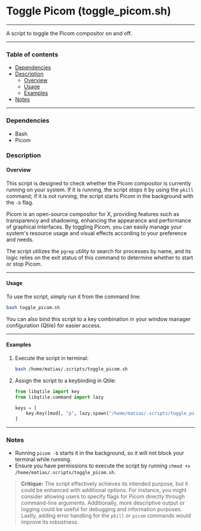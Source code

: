 # Toggle Picom (toggle_picom.sh)

---

A script to toggle the Picom compositor on and off.

---

### Table of contents

- [Dependencies](#dependencies)
- [Description](#description)
    - [Overview](#overview)
    - [Usage](#usage)
    - [Examples](#examples)
- [Notes](#notes)

---

<a name="dependencies" />

### Dependencies

- Bash
- Picom

<a name="description" />

### Description

<a name="overview" />

#### Overview

This script is designed to check whether the Picom compositor is currently running on your system. If it is running, the script stops it by using the `pkill` command; if it is not running, the script starts Picom in the background with the `-b` flag. 

Picom is an open-source compositor for X, providing features such as transparency and shadowing, enhancing the appearance and performance of graphical interfaces. By toggling Picom, you can easily manage your system's resource usage and visual effects according to your preference and needs.

The script utilizes the `pgrep` utility to search for processes by name, and its logic relies on the exit status of this command to determine whether to start or stop Picom.

---

<a name="usage" />

#### Usage

To use the script, simply run it from the command line:

```bash
bash toggle_picom.sh
```

You can also bind this script to a key combination in your window manager configuration (Qtile) for easier access. 

---

<a name="examples" />

#### Examples

1. Execute the script in terminal:

   ```bash
   bash /home/matias/.scripts/toggle_picom.sh
   ```

2. Assign the script to a keybinding in Qtile:

   ```python
   from libqtile import key
   from libqtile.command import lazy

   keys = [
       key.Key([mod], "p", lazy.spawn("/home/matias/.scripts/toggle_picom.sh")),
   ]
   ```

---

<a name="notes" />

### Notes

- Running `picom -b` starts it in the background, so it will not block your terminal while running.
- Ensure you have permissions to execute the script by running `chmod +x /home/matias/.scripts/toggle_picom.sh`.

> **Critique:**
> The script effectively achieves its intended purpose, but it could be enhanced with additional options. For instance, you might consider allowing users to specify flags for Picom directly through command-line arguments. Additionally, more descriptive output or logging could be useful for debugging and information purposes. Lastly, adding error handling for the `pkill` or `picom` commands would improve its robustness.